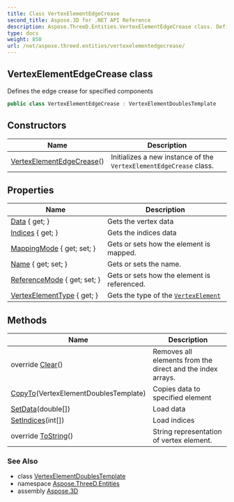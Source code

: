 ```yaml
---
title: Class VertexElementEdgeCrease
second_title: Aspose.3D for .NET API Reference
description: Aspose.ThreeD.Entities.VertexElementEdgeCrease class. Defines the edge crease for specified components
type: docs
weight: 850
url: /net/aspose.threed.entities/vertexelementedgecrease/
---
```

## VertexElementEdgeCrease class

Defines the edge crease for specified components

```csharp
public class VertexElementEdgeCrease : VertexElementDoublesTemplate
```

## Constructors

| Name | Description |
| --- | --- |
| [VertexElementEdgeCrease](vertexelementedgecrease/)() | Initializes a new instance of the `VertexElementEdgeCrease` class. |

## Properties

| Name | Description |
| --- | --- |
| [Data](../../aspose.threed.entities/vertexelementdoublestemplate/data/) { get; } | Gets the vertex data |
| [Indices](../../aspose.threed.entities/vertexelement/indices/) { get; } | Gets the indices data |
| [MappingMode](../../aspose.threed.entities/vertexelement/mappingmode/) { get; set; } | Gets or sets how the element is mapped. |
| [Name](../../aspose.threed.entities/vertexelement/name/) { get; set; } | Gets or sets the name. |
| [ReferenceMode](../../aspose.threed.entities/vertexelement/referencemode/) { get; set; } | Gets or sets how the element is referenced. |
| [VertexElementType](../../aspose.threed.entities/vertexelement/vertexelementtype/) { get; } | Gets the type of the [`VertexElement`](../vertexelement/) |

## Methods

| Name | Description |
| --- | --- |
| override [Clear](../../aspose.threed.entities/vertexelementdoublestemplate/clear/)() | Removes all elements from the direct and the index arrays. |
| [CopyTo](../../aspose.threed.entities/vertexelementdoublestemplate/copyto/)(VertexElementDoublesTemplate) | Copies data to specified element |
| [SetData](../../aspose.threed.entities/vertexelementdoublestemplate/setdata/)(double[]) | Load data |
| [SetIndices](../../aspose.threed.entities/vertexelement/setindices/)(int[]) | Load indices |
| override [ToString](../../aspose.threed.entities/vertexelement/tostring/)() | String representation of vertex element. |

### See Also

* class [VertexElementDoublesTemplate](../vertexelementdoublestemplate/)
* namespace [Aspose.ThreeD.Entities](../../aspose.threed.entities/)
* assembly [Aspose.3D](../../)


